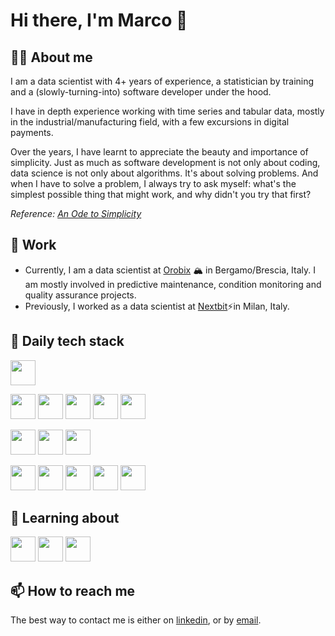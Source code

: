 # Hi there, I'm Marco 👋

## 🙋‍♂️ About me

I am a data scientist with 4+ years of experience, a statistician by training and a (slowly-turning-into) software developer under the hood. 

I have in depth experience working with time series and tabular data, mostly in the industrial/manufacturing field, with a few excursions in digital payments. 

Over the years, I have learnt to appreciate the beauty and importance of simplicity. Just as much as software development is not only about coding, data science is not only about algorithms. It's about solving problems. And when I have to solve a problem, I always try to ask myself: what's the simplest possible thing that might work, and why didn't you try that first?

*Reference: [An Ode to Simplicity](https://fbruzzesi.github.io/blog/2024/01/29/an-ode-to-simplicity/)*

## 💼 Work

- Currently, I am a data scientist at [Orobix](https://orobix.com/en/) 🏔 in Bergamo/Brescia, Italy. I am mostly involved in predictive maintenance, condition monitoring and quality assurance projects.
- Previously, I worked as a data scientist at [Nextbit](https://www.nextbit.it/)⚡in Milan, Italy.

## 🔧 Daily tech stack

[<img height="40" width="40" src="https://cdn.simpleicons.org/python">](https://www.python.org/)

[<img height="40" width="40" src="https://cdn.simpleicons.org/polars">](https://www.pola.rs/)
[<img height="40" width="40" src="https://cdn.simpleicons.org/numpy">](https://numpy.org/)
[<img height="40" width="40" src="https://cdn.simpleicons.org/scipy">](https://scipy.org/)
[<img height="40" width="40" src="https://cdn.simpleicons.org/scikitlearn">](https://scikit-learn.org/stable/)
[<img height="40" width="40" src="https://cdn.simpleicons.org/pytorch">](https://pytorch.org/)

[<img height="40" width="40" src="https://cdn.simpleicons.org/pytest">](https://docs.pytest.org/)
[<img height="40" width="40" src="https://cdn.simpleicons.org/ruff">](https://docs.astral.sh/ruff/)
[<img height="40" width="40" src="https://cdn.simpleicons.org/precommit">](https://pre-commit.com/)

[<img height="40" width="40" src="https://cdn.simpleicons.org/docker">](https://docs.docker.com/)
[<img height="40" width="40" src="https://cdn.simpleicons.org/visualstudiocode">](https://code.visualstudio.com/docs)
[<img height="40" width="40" src="https://cdn.simpleicons.org/gnubash">](https://www.gnu.org/software/bash/)
[<img height="40" width="40" src="https://cdn.simpleicons.org/git">](https://git-scm.com/)
[<img height="40" width="40" src="https://cdn.simpleicons.org/linux">](https://www.linux.org/)


## 🌱 Learning about

[<img height="40" width="40" src="https://cdn.simpleicons.org/cplusplus">](https://isocpp.org/)
[<img height="40" width="40" src="https://cdn.simpleicons.org/rust">](https://www.rust-lang.org/)
[<img height="40" width="40" src="https://cdn.simpleicons.org/neovim">](https://neovim.io/)


## 📫 How to reach me

The best way to contact me is either on [linkedin](https://www.linkedin.com/in/bignottim/), or by [email](bignottimarco95@gmail.com).
